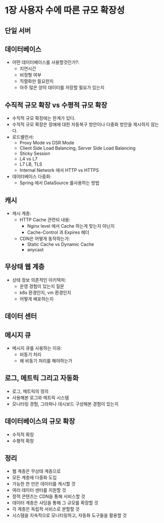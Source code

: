 # 1장 사용자 수에 따른 규모 확장성

## 단일 서버
## 데이터베이스
- 어떤 데이터베이스를 사용할것인가?:
  - 지연시간
  - 비정형 여부
  - 직렬화만 필요한지
  - 아주 많은 양의 데이터를 저장할 필요가 있는지

## 수직적 규모 확장 vs 수평적 규모 확장
- 수직적 규모 확장에는 한계가 있다.
- 수직적 규모 확장은 장애에 대한 자동복구 방안이나 다중화 방안을 제시하지 않는다.
- 로드밸런서:
  - Proxy Mode vs DSR Mode
  - Client Side Load Balancing, Server Side Load Balancing
  - Sticky Session
  - L4 vs L7
  - L7 LB, TLS
  - Internal Network 에서 HTTP vs HTTPS
- 데이터베이스 다중화:
  - Spring 에서 DataSource 를사용하는 방법

## 캐시
- 캐시 계층:
  - HTTP Cache 관련되 내용:
    - Nginx level 에서 Cache 하는게 맞는지 아닌지
    - Cache-Control 과 Expires 헤더
  - CDN은 어떻게 동작하는가:
    - Static Cache vs Dynamic Cache
    - anycast

## 무상태 웹 계층
- 상태 정보 의존적인 아키텍처:
  - 운영 경험이 있는지 질문
  - k8s 환경인지, vm 환경인지
  - 어떻게 배포하는지

## 데이터 센터
## 메시지 큐
- 메시지 큐를 사용하는 이유:
  - 비동기 처리
  - 왜 비동기 처리를 해야하는가

## 로그, 메트릭 그리고 자동화
- 로그, 메트릭의 정의
- 사용해본 로그와 메트릭 시스템
- 모니터링 경험, 그라파나 데시보드 구성해본 경험이 있는지

## 데이터베이스의 규모 확장
- 수직적 확장
- 수평적 확장

## 정리
- 웹 계층은 무상태 계층으로
- 모든 계층에 다중화 도입
- 가능한 한 만은 데이터를 캐시할 것
- 여러 데이터 센터를 지원할 것
- 정적 콘텐츠는 CDN을 통해 서비스할 것
- 데이터 계층은 샤딩을 통해 그 규모를 확장할 것
- 각 계층은 독립적 서비스로 분할할 것
- 시스템을 지속적으로 모니터링하고, 자동화 도구들을 활용할 것

